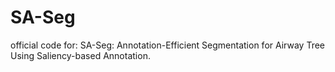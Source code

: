 # SA-Seg
official code for: SA-Seg: Annotation-Efficient Segmentation for Airway Tree Using Saliency-based Annotation.
